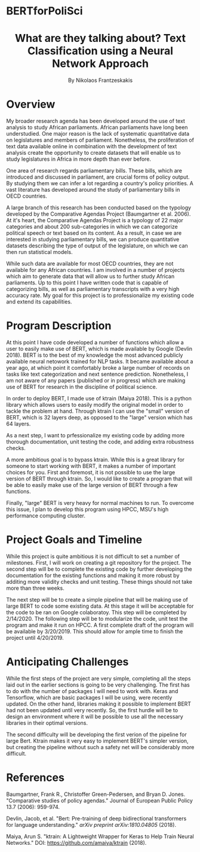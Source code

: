 # BERTforPoliSci

# <center>  What are they talking about? Text Classification using a Neural Network Approach </center>

<center>By Nikolaos Frantzeskakis</center>

# Overview

My broader research agenda has been developed around the use of text analysis to study African parliaments. African parliaments have long been understudied. One major reason is the lack of systematic quantitative data on legislatures and members of parliament. Nonetheless, the proliferation of text data available online in combination with the development of text analysis create the opportunity to create datasets that will enable us to study legislatures in Africa in more depth than ever before.

One area of research regards parliamentary bills. These bills, which are introduced and discussed in parliament, are crucial forms of policy output. By studying them we can infer a lot regarding a country's policy priorities. A vast literature has developed around the study of parliamentary bills in OECD countries.

A large branch of this research has been conducted based on the typology developed by the Comparative Agendas Project (Baumgartner et al. 2006). At it's heart, the Comparative Agendas Project is a typology of 22 major categories and about 200 sub-categories in which we can categorize political speech or text based on its content. As a result, in case we are interested in studying parliamentary bills, we can produce quantitative datasets describing the type of output of the legislature, on which we can then run statistical models.

While such data are available for most OECD countries, they are not available for any African countries. I am involved in a number of projects which aim to generate data that will allow us to further study African parliaments. Up to this point I have written code that is capable of categorizing bills, as well as parliamentary transcripts with a very high accuracy rate. My goal for this project is to professionalize my existing code and extend its capabilities.



# Program Description

At this point I have code developed a number of functions which allow a user to easily make use of BERT, which is made available by Google (Devlin 2018). BERT is to the best of my knowledge the most advanced publicly available neural netowork trained for NLP tasks. It became available about a year ago, at which point it comfortably broke a large number of records on tasks like text categorization and next sentence prediction. Nonetheless, I am not aware of any papers (published or in progress) which are making use of BERT for research in the discipline of political science.

In order to deploy BERT, I made use of ktrain (Maiya 2018). This is a python library which allows users to easily modify the original model in order to tackle the problem at hand. Through ktrain I can use the "small" version of BERT, which is 32 layers deep, as opposed to the "large" version which has 64 layers.

As a next step, I want to prfessionalize my existing code by adding more thorough documentation, unit testing the code, and adding extra robustness checks.

A more ambitious goal is to bypass ktrain. While this is a great library for someone to start working with BERT, it makes a number of important choices for you. First and foremost, it is not possible to use the large version of BERT through ktrain. So, I would like to create a program that will be able to easily make use of the large version of BERT through a few functions. 

Finally, "large" BERT is very heavy for normal machines to run. To overcome this issue, I plan to develop this program using HPCC, MSU's high performance computing cluster. 



# Project Goals and Timeline

While this project is quite ambitious it is not difficult to set a number of milestones. First, I will work on creating a git repository for the project. The second step will be to complete the existing code by further developing the documentation for the existing functions and making it more robust by additing more validity checks and unit testing. These things should not take more than three weeks.

The next step will be to create a simple pipeline that will be making use of large BERT to code some existing data. At this stage it will be acceptable for the code to be ran on Google colaboratoy. This step will be completed by 2/14/2020. The following step will be to modularize the code, unit test the program and make it run on HPCC. A first complete draft of the program will be available by 3/20/2019. This should allow for ample time to finish the project until 4/20/2019.



# Anticipating Challenges  

While the first steps of the project are very simple, completing all the steps laid out in the earlier sections is going to be very challenging. The first has to do with the number of packages I will need to work with. Keras and Tensorflow, which are basic packages I will be using, were recently updated. On the other hand, libraries making it possible to implement BERT had not been updated until very recently. So, the first hurdle will be to design an environment where it will be possible to use all the necessary libraries in their optimal versions.

The second difficulty will be developing the first verion of the pipeline for large Bert. Ktrain makes it very easy to implement BERT's simpler version, but creating the pipeline without such a safety net will be considerably more difficult.



# References
Baumgartner, Frank R., Christoffer Green-Pedersen, and Bryan D. Jones. "Comparative studies of policy agendas." Journal of European Public Policy 13.7 (2006): 959-974.

Devlin, Jacob, et al. "Bert: Pre-training of deep bidirectional transformers for language understanding." *arXiv preprint arXiv:1810.04805* (2018).

Maiya, Arun S. "ktrain: A Lightweight Wrapper for Keras to Help Train Neural Networks." DOI: https://github.com/amaiya/ktrain (2018).

